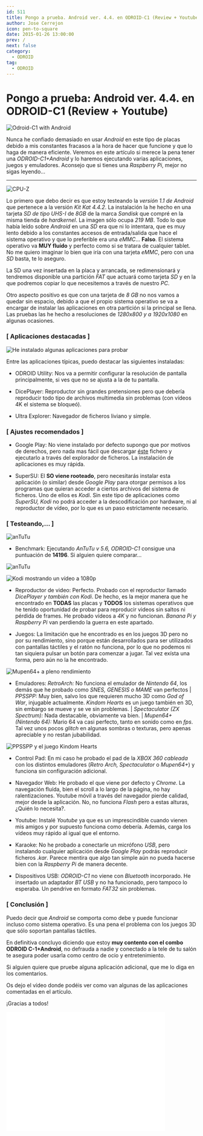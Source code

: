 ```yaml
---
id: 511
title: Pongo a prueba. Android ver. 4.4. en ODROID-C1 (Review + Youtube)
author: Jose Cerrejon
icon: pen-to-square
date: 2015-01-26 13:00:00
prev: /
next: false
category:
  - ODROID
tag:
  - ODROID
---
```


# Pongo a prueba: Android ver. 4.4. en ODROID-C1 (Review + Youtube)

![Odroid-C1 with Android](/images/odroid_android.png)

Nunca he confiado demasiado en usar *Android* en este tipo de placas debido a mis constantes fracasos a la hora de hacer que funcione y que lo haga de manera eficiente. Veremos en este artículo si merece la pena tener una *ODROID-C1+Android* y lo haremos ejecutando varias aplicaciones, juegos y emuladores. Aconsejo que si tienes una *Raspberry Pi*, mejor no sigas leyendo...

- - -
![CPU-Z](/images/2015/01/Andro_ODROID_02.jpg "CPU-Z")

Lo primero que debo decir es que estoy testeando la *versión 1.1 de Android* que pertenece a la versión *Kit Kat 4.4.2*. La instalación la he hecho en una tarjeta *SD de tipo UHS-I* de *8GB* de la marca *Sandisk* que compré en la misma tienda de *hardkernel*. La imagen sólo ocupa *219 MB*. Todo lo que había leído sobre *Android* en una *SD* era que ni lo intentara, que es muy lento debido a los constantes accesos de entrada/salida que hace el sistema operativo y que lo preferible era una *eMMC*... **Falso**. El sistema operativo va **MUY fluído** y perfecto como si se tratara de cualquier tablet. No me quiero imaginar lo bien que iría con una tarjeta *eMMC*, pero con una *SD* basta, te lo aseguro.

La SD una vez insertada en la placa y arrancada, se redimensionará y tendremos disponible una partición *FAT* que actuará como tarjeta *SD* y en la que podremos copiar lo que necesitemos a través de nuestro *PC*. 

Otro aspecto positivo es que con una tarjeta de *8 GB* no nos vamos a quedar sin espacio, debido a que el propio sistema operativo se va a encargar de instalar las aplicaciones en otra partición si la principal se llena. Las pruebas las he hecho a  resoluciones de *1280x800 y a 1920x1080* en algunas ocasiones.

### [ Aplicaciones destacadas ]

![He instalado algunas aplicaciones para probar](/images/2015/01/Andro_ODROID_01.jpg "He instalado algunas aplicaciones para probar")

Entre las aplicaciones típicas, puedo destacar las siguientes instaladas:

* ODROID Utility: Nos va a permitir configurar la resolución de pantalla principalmente, si ves que no se ajusta a la de tu pantalla.

* DicePlayer: Reproductor sin grandes pretensiones pero que debería reproducir todo tipo de archivos multimedia sin problemas (con vídeos 4K el sistema se bloqueó).

* Ultra Explorer: Navegador de ficheros liviano y simple.

### [ Ajustes recomendados ]

* Google Play: No viene instalado por defecto supongo que por motivos de derechos, pero nada mas fácil que descargar [éste](https://www.dropbox.com/s/f2ljl13kdpum2m0/GAppsInstaller.apk) fichero y ejecutarlo a través del explorador de ficheros. La instalación de aplicaciones es muy rápida.

* SuperSU: El **SO viene rooteado**, pero necesitarás instalar esta aplicación (o similar) desde *Google Play* para otorgar permisos a los programas que quieran acceder a ciertos archivos del sistema de ficheros. Uno de ellos es *Kodi*. Sin este tipo de aplicaciones como *SuperSU, Kodi* no podrá acceder a la descodificación por hardware, ni al reproductor de vídeo, por lo que es un paso estrictamente necesario.

### [ Testeando,... ]

![anTuTu](/images/2015/01/anTuTu_ODROID-C1.jpg)

* Benchmark: Ejecutando *AnTuTu v 5.6, ODROID-C1* consigue una puntuación de **14196**. Si alguien quiere comparar...

![anTuTu](/images/2015/01/scores.png)

![Kodi mostrando un vídeo a 1080p](/images/2015/01/Andro_ODROID_03.jpg "Kodi mostrando un vídeo a 1080p")

* Reproductor de video: Perfecto. Probado con el reproductor llamado *DicePlayer y también con Kodi*. De hecho, es la mejor manera que he encontrado en **TODAS** las placas y **TODOS** los sistemas operativos que he tenido oportunidad de probar para reproducir videos sin saltos ni pérdida de frames. He probado vídeos a *4K* y no funcionan. *Banana Pi y Raspberry Pi* van perdiendo la guerra en este apartado.

* Juegos: La limitación que he encontrado es en los juegos 3D pero no por su rendimiento, sino porque están desarrollados para ser utilizados con pantallas táctiles y el ratón no funciona, por lo que no podemos ni tan siquiera pulsar un botón para comenzar a jugar. Tal vez exísta una forma, pero aún no la he encontrado.

![Mupen64+ a pleno rendimiento](/images/2015/01/Andro_ODROID_04.jpg "Mupen64+ a pleno rendimiento")

* Emuladores: *RetroArch:* No funciona el emulador de *Nintendo 64*, los demás que he probado como *SNES, GENESIS o MAME* van perfectos | *PPSSPP:* Muy bien, salvo los que requieren mucho 3D como *God of War*, injugable actualmente. *Kindom Hearts* es un juego también en 3D, sin embargo se mueve y se ve sin problemas. | *Spectaculator (ZX Spectrum):* Nada destacable, obviamente va bien. | *Mupen64+ (Nintendo 64):* Mario 64 va casi perfecto, tanto en sonido como en *fps*. Tal vez unos pocos *glitch* en algunas sombras o texturas, pero apenas apreciable y no restan jubabilidad.

![PPSSPP y el juego Kindom Hearts](/images/2015/01/Andro_ODROID_05.jpg "PPSSPP y el juego Kindom Hearts")

* Control Pad: En mi caso he probado el pad de la *XBOX 360 cableada* con los distintos emuladores (*Retro Arch, Spectaculator* o *Mupen64+*) y funciona sin configuración adicional. 

* Navegador Web: He probado el que viene por defecto y *Chrome*. La navegación fluída, bien el scroll a lo largo de la página, no hay ralentizaciones. Youtube móvil a través del navegador pierde calidad, mejor desde la aplicación. No, no funciona *Flash* pero a estas alturas, ¿Quién lo necesita?.

* Youtube: Instalé *Youtube* ya que es un imprescindible cuando vienen mis amigos y por supuesto funciona como debería. Además, carga los vídeos muy rápido al igual que el entorno.

* Karaoke: No he probado a conectarle un micrófono *USB*, pero instalando cualquier aplicación desde *Google Play* podrás reproducir ficheros *.kar*. Parece mentira que algo tan simple aún no pueda hacerse bien con la *Raspberry Pi* de manera decente. 

* Dispositivos USB: *ODROID-C1* no viene con *Bluetooth* incorporado. He insertado un adaptador *BT USB* y no ha funcionado, pero tampoco lo esperaba. Un pendrive en formato *FAT32* sin problemas.

### [ Conclusión ]

Puedo decir que *Android* se comporta como debe y puede funcionar incluso como sistema operativo. Es una pena el problema con los juegos 3D que sólo soportan pantallas táctiles.

En definitiva concluyo diciendo que estoy **muy contento con el combo ODROID C-1+Android**, no defrauda a nadie y conectado a la tele de tu salón te asegura poder usarla como centro de ocio y entretenimiento.

Si alguien quiere que pruebe alguna aplicación adicional, que me lo diga en los comentarios.

Os dejo el vídeo donde podéis ver como van algunas de las aplicaciones comentadas en el artículo.

¡Gracias a todos!

<iframe width="420" height="315" src="//www.youtube.com/embed/O4yoqK-KdKQ?rel=0" frameborder="0" allowfullscreen></iframe>